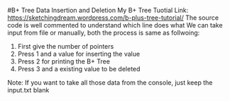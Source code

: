 #B+ Tree Data Insertion and Deletion
My B+ Tree Tuotial Link: https://sketchingdream.wordpress.com/b-plus-tree-tutorial/
The source code is well commented to understand which line does what
We can take input from file or manually, both the process is same as follwoing:

1. First give the number of pointers
2. Press 1 and a value for inserting the value
3. Press 2 for printing the B+ Tree
4. Press 3 and a existing value to be deleted

Note: If you want to take all those data from the console, just keep the input.txt blank
